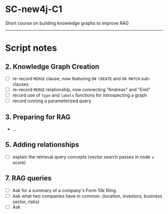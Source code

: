 # SC-new4j-C1
Short course on building knowledge graphs to improve RAG

---

# Script notes

## 2. Knowledge Graph Creation

- [ ] re-record `MERGE` clause, now featuring `ON CREATE` and `ON MATCH` sub-clauses
- [ ] re-record `MERGE` relationship, now connecting "Andreas" and "Emil"
- [ ] record use of `type` and `labels` functions for introspecting a graph
- [ ] record running a parameterized query

## 3. Preparing for RAG

- ...

## 5. Adding relationships

- [ ] explain the retrieval query concepts (vector search passes in node + score)

## 7. RAG queries

- [ ] Ask for a summary of a company's Form 10k filing.
- [ ] Ask what two companies have in common. (location, investors, business sector, risks)
- [ ] Ask 
